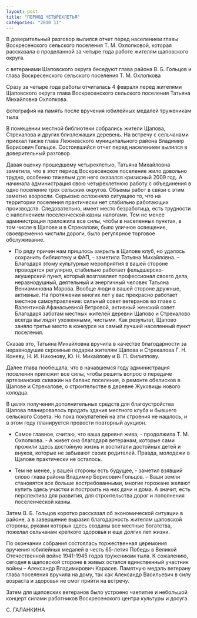 ```yaml
---
layout: post
title: "ПЕРИОД ЧЕТЫРЕХЛЕТЬЯ"
categories: "2010 11"
---
```


В доверительный разговор вылился отчет перед населением главы Воскресенского сельского поселения Т. М. Охлопковой, которая рассказала о проделанной за четыре года работе жителям щаповского округа.

с ветеранами Шаповского округа беседуют глава района В. Б. Гольцов и глава Воскресенского сельского поселения Т. М. Охлопкова

Сразу за четыре года работы отчиталась 4 февраля перед жителями Щаповского округа глава Воскресенского сельского поселения Татьяна Михайловна Охлопкова.

фотография на память после вручения юбилейных медалей труженикам тыла

В помещении местной библиотеки собрались жители Щапова, Стрекалова и других близлежащих деревень. На встречу с сельчанами приехал также глава Лежневского муниципального района Владимир Борисович Гольцов. Состоявшийся отчет перед населением вылился в доверительный разговор.

Давая оценку прошедшему четырехлетью, Татьяна Михайловна заметила, что в этот период Воскресенское поселение жило довольно трудно, особенно тяжелым для него оказался кризисный 2009 год. А начинала администрация свою четырехлетнюю работу с объединения в одно поселение трех сельских округов. Объемы работ в связи с этим заметно возросли. Серьезно осложняло ситуацию то, что на территории поселения практически нет стабильно работающих производств. Следовательно, имеет место безработица, есть трудности с наполнением поселенческой казны налогами. Тем не менее администрация приложила все силы, чтобы в населенных пунктах, в том числе в Щапове и в Стрекалове, было уличное освещение, своевременно чистили дороги, было регулярное торговое обслуживание.

- По ряду причин нам пришлось закрыть в Щапове клуб, но удалось сохранить библиотеку и ФАП, - заметила Татьяна Михайловна. – Благодаря этому культурные мероприятия в вашей стороне проводятся регулярно, стабильно работает фельдшерско-акушерский пункт, который возглавляет профессионал своего дела, неравнодушный, деятельный и энергичный человек Татьяна Вениаминовна Марова. Вообще люди в вашей стороне дружные, активные. На протяжении многих лет у вас прекрасно работает местное самоуправление: сильный совет ветеранов во главе с Валентиной Афанасьевной Ветровой, активный женский совет. Благодаря заботам местных жителей деревни Щапово и Стрекалово всегда выглядят ухоженными, чистыми. Как результат, Щапово заняло третье место в конкурсе на самый лучший населенный пункт поселения.

Сказав это, Татьяна Михайловна вручила в качестве благодарности за неравнодушие скромные подарки жителям Щапова и Стрекалова Г. Н. Коневу, Н. И. Никонову, Ю. Н. Михайлову и В. П. Филиппову.

Далее глава пообещала, что в начавшемся  году администрация поселения приложит все силы, чтобы решить вопрос о передаче артезианских скважин на баланс поселения, о ремонте обелисков в Щапове и Стрекалове, о строительстве в деревне Жуковицы нового колодца.

В целях получения дополнительных средств для благоустройства Щапова  планировалось продать здания местного клуба и бывшего сельского Совета. Но пока покупателей на эти строения не нашлось, и в этом году планируется провести повторный аукцион.

- Самое главное, считаю, что ваша деревня жива, - продолжила Т. М. Охлопкова. - А живет она благодаря ветеранам, которые сами прожили здесь достойную жизнь и воспитали достойных детей и внуков, которые не забывают своих родителей. Правда, молодежи в Щапове практически не осталось.

- Тем не менее, у вашей стороны есть будущее, - заметил взявший слово глава района Владимир Борисович Гольцов. – Ваши земли становятся все больше востребованными, многие горожане желают купить здесь участки и построить на них дачи и дома. А значит, есть перспектива для развития, для строительства дорог и пополнения поселенческой казны.

Затем В. Б. Гольцов коротко рассказал об экономической ситуации в районе, а в завершение выразил благодарность жителям щаповской стороны, руками которых здесь созданы все местные богатства, пожелал сельчанам крепкого здоровья и еще долгих лет жизни.

По окончании собрания состоялась торжественная церемония вручения юбилейных медалей в честь 65-летия Победы в Великой Отечественной войне 1941-1945 годов труженикам тыла. К сожалению, сегодня в щаповской стороне в живых остался единственный участник войны – Александр Владимирович Карасев. Памятную медаль ветерану глава поселения вручила на дому, так как Александр Васильевич в силу возраста и здоровья не смог прийти на встречу.

Затем для щаповских ветеранов было устроено чаепитие и небольшой концерт силами работников Воскресенского центра культуры и досуга.

С. ГАЛАНКИНА


